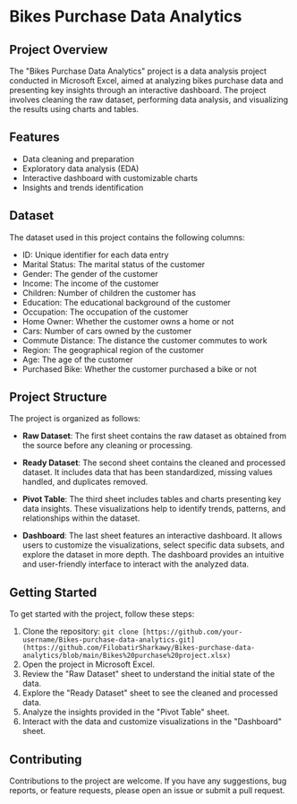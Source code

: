 # Bikes Purchase Data Analytics

## Project Overview

The "Bikes Purchase Data Analytics" project is a data analysis project conducted in Microsoft Excel, aimed at analyzing bikes purchase data and presenting key insights through an interactive dashboard. The project involves cleaning the raw dataset, performing data analysis, and visualizing the results using charts and tables.

## Features

- Data cleaning and preparation
- Exploratory data analysis (EDA)
- Interactive dashboard with customizable charts
- Insights and trends identification

## Dataset

The dataset used in this project contains the following columns:
- ID: Unique identifier for each data entry
- Marital Status: The marital status of the customer
- Gender: The gender of the customer
- Income: The income of the customer
- Children: Number of children the customer has
- Education: The educational background of the customer
- Occupation: The occupation of the customer
- Home Owner: Whether the customer owns a home or not
- Cars: Number of cars owned by the customer
- Commute Distance: The distance the customer commutes to work
- Region: The geographical region of the customer
- Age: The age of the customer
- Purchased Bike: Whether the customer purchased a bike or not

## Project Structure

The project is organized as follows:

- **Raw Dataset**: The first sheet contains the raw dataset as obtained from the source before any cleaning or processing.

- **Ready Dataset**: The second sheet contains the cleaned and processed dataset. It includes data that has been standardized, missing values handled, and duplicates removed.

- **Pivot Table**: The third sheet includes tables and charts presenting key data insights. These visualizations help to identify trends, patterns, and relationships within the dataset.

- **Dashboard**: The last sheet features an interactive dashboard. It allows users to customize the visualizations, select specific data subsets, and explore the dataset in more depth. The dashboard provides an intuitive and user-friendly interface to interact with the analyzed data.

## Getting Started

To get started with the project, follow these steps:

1. Clone the repository: `git clone [https://github.com/your-username/Bikes-purchase-data-analytics.git](https://github.com/FilobatirSharkawy/Bikes-purchase-data-analytics/blob/main/Bikes%20purchase%20project.xlsx)`
2. Open the project in Microsoft Excel.
3. Review the "Raw Dataset" sheet to understand the initial state of the data.
4. Explore the "Ready Dataset" sheet to see the cleaned and processed data.
5. Analyze the insights provided in the "Pivot Table" sheet.
6. Interact with the data and customize visualizations in the "Dashboard" sheet.

## Contributing

Contributions to the project are welcome. If you have any suggestions, bug reports, or feature requests, please open an issue or submit a pull request.
